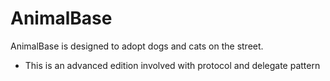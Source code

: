 #  AnimalBase
AnimalBase is designed to adopt dogs and cats on the street.

- This is an advanced edition involved with protocol and delegate pattern

